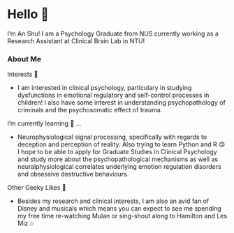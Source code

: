# Hello 👋 #  

I’m An Shu! I am a Psychology Graduate from NUS currently working as a Research Assistant at Clinical Brain Lab in NTU! 

### About Me ###
Interests 👀    
- I am interested in clinical psychology, particulary in studying dysfunctions in emotional regulatory and self-control processes in children!
  I also have some interest in understanding psychopathology of criminals and the psychosomatic effect of trauma.  

I’m currently learning 🌱 ...
- Neurophysiological signal processing, specifically with regards to deception and perception of reality. Also trying to learn Python and R 🙃
  I hope to be able to apply for Graduate Studies in Clinical Psychology and study more about the psychopathological mechanisms as well as neuralphysiological correlates underlying emotion regulation disorders and obsessive destructive behaviours.

Other Geeky Likes 💓
- Besides my research and clinical interests, I am also an avid fan of Disney and musicals which means you can expect to see me spending my free time re-watching Mulan or sing-shout along to Hamilton and Les Miz 🎶

<!---
anshu-97/anshu-97 is a ✨ special ✨ repository because its `README.md` (this file) appears on your GitHub profile.
You can click the Preview link to take a look at your changes.
--->
